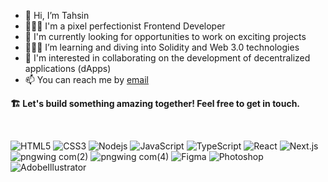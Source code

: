 - 👋 Hi, I’m Tahsin
- 👨🏼‍💻 I'm a pixel perfectionist Frontend Developer
- 🔭 I'm currently looking for opportunities to work on exciting projects
- 👨🏻‍🎓 I’m learning and diving into Solidity and Web 3.0 technologies
- 🔭 I'm interested in collaborating on the development of decentralized applications (dApps)
- 📫 You can reach me by  [email](mailto:ric0ch3t.biscuit@gmail.com)

**🏗 Let's build something amazing together! Feel free to get in touch.**

<br/>

![HTML5](https://github.com/RicochetBiscuit/RicochetBiscuit/assets/129261873/82852b2b-e2be-4880-9540-9ac48e5667b2) ![CSS3](https://github.com/RicochetBiscuit/RicochetBiscuit/assets/129261873/1749881a-b512-48e5-8bb5-5901e2fe30dc) ![Nodejs](https://github.com/RicochetBiscuit/RicochetBiscuit/assets/129261873/bf571b44-0616-47e7-8f9f-5aa8c1ef27de) ![JavaScript](https://github.com/RicochetBiscuit/RicochetBiscuit/assets/129261873/2db48136-6a8b-4465-9fe2-ded389ec1df2) ![TypeScript](https://github.com/RicochetBiscuit/RicochetBiscuit/assets/129261873/c1a6d5ab-3f80-48ba-8dff-fa926a1cce31) ![React](https://github.com/RicochetBiscuit/RicochetBiscuit/assets/129261873/105f5c04-2a25-42f2-9f0c-66d1cdc1ef4b) ![Next.js](https://github.com/RicochetBiscuit/RicochetBiscuit/assets/129261873/c5ebe2fc-7f45-42ed-9b7f-fc36627e6f40) ![pngwing com(2)](https://github.com/RicochetBiscuit/RicochetBiscuit/assets/129261873/8890708a-bcb7-4bec-b2f0-460c706cd266)
![pngwing com(4)](https://github.com/RicochetBiscuit/RicochetBiscuit/assets/129261873/d1dabbcf-bcd6-4cc0-b014-6a2ba98c6823) ![Figma](https://github.com/RicochetBiscuit/RicochetBiscuit/assets/129261873/590edff0-fcea-4250-920c-ac4dd70faaa2) ![Photoshop](https://github.com/RicochetBiscuit/RicochetBiscuit/assets/129261873/b095ab38-2a04-4266-8d82-9a115e421516) ![AdobeIllustrator](https://github.com/RicochetBiscuit/RicochetBiscuit/assets/129261873/acaa1597-e188-4092-a496-5213cb4e8df1)


 

 





<!---
RicochetBiscuit/RicochetBiscuit is a ✨ special ✨ repository because its `README.md` (this file) appears on your GitHub profile.
You can click the Preview link to take a look at your changes.
--->
